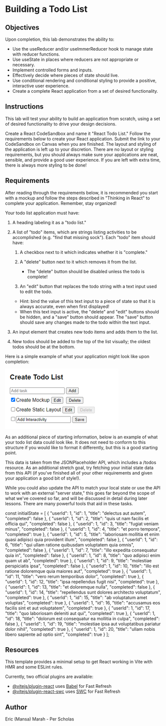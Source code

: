 # Building a Todo List 

## Objectives 

Upon completion, this lab demonstrates the ability to:

- Use the useReducer and/or useImmerReducer hook to manage state with reducer functions.
- Use useState in places where reducers are not appropriate or necessary.
- Implement controlled forms and inputs.
- Effectively decide where pieces of state should live.
- Use conditional rendering and conditional styling to provide a positive, interactive user experience.
- Create a complete React application from a set of desired functionality.

## Instructions 

This lab will test your ability to build an application from scratch, using a set of desired functionality to drive your design decisions.

Create a React CodeSandbox and name it "React Todo List."
Follow the requirements below to create your React application.
Submit the link to your CodeSandbox on Canvas when you are finished.
The layout and styling of the application is left up to your discretion. There are no layout or styling requirements, but you should always make sure your applications are neat, sensible, and provide a good user experience. If you are left with extra time, there is always more styling to be done!

## Requirements 

After reading through the requirements below, it is recommended you start with a mockup and follow the steps described in "Thinking in React" to complete your application. Remember, stay organized!

Your todo list application must have:

1. A heading labeling it as a "todo list."
2. A list of "todo" items, which are strings listing activities to be accomplished (e.g. "find that missing sock"). Each "todo" item should have:

   1. A checkbox next to it which indicates whether it is "complete."
   2. A "delete" button next to it which removes it from the list.

      - The "delete" button should be disabled unless the todo is complete!

   3. An "edit" button that replaces the todo string with a text input used to edit the todo.

   - Hint: bind the value of this text input to a piece of state so that it is always accurate, even when first displayed!
   - When this text input is active, the "delete" and "edit" buttons should be hidden, and a "save" button should appear. The "save" button should save any changes made to the todo within the text input.

3. An input element that creates new todo items and adds them to the list.
4. New todos should be added to the top of the list visually; the oldest todos should be at the bottom.

Here is a simple example of what your application might look like upon completion:

![alt text](image.png)

As an additional piece of starting information, below is an example of what your todo list data could look like. It does not need to conform to this structure if you would like to format it differently, but this is a good starting point.

This data is taken from the JSONPlaceholder API, which includes a /todos resource. As an additional stretch goal, try fetching your initial state data from this API (if you've finished all of your other requirements and given your application a good bit of style!).

While you could also update the API to match your local state or use the API to work with an external "server state," this goes far beyond the scope of what we've covered so far, and will be discussed in detail during later lessons. There are many powerful tools that aid in these tasks.

const initialState = [
{
"userId": 1,
"id": 1,
"title": "delectus aut autem",
"completed": false
},
{
"userId": 1,
"id": 2,
"title": "quis ut nam facilis et officia qui",
"completed": false
},
{
"userId": 1,
"id": 3,
"title": "fugiat veniam minus",
"completed": false
},
{
"userId": 1,
"id": 4,
"title": "et porro tempora",
"completed": true
},
{
"userId": 1,
"id": 5,
"title": "laboriosam mollitia et enim quasi adipisci quia provident illum",
"completed": false
},
{
"userId": 1,
"id": 6,
"title": "qui ullam ratione quibusdam voluptatem quia omnis",
"completed": false
},
{
"userId": 1,
"id": 7,
"title": "illo expedita consequatur quia in",
"completed": false
},
{
"userId": 1,
"id": 8,
"title": "quo adipisci enim quam ut ab",
"completed": true
},
{
"userId": 1,
"id": 9,
"title": "molestiae perspiciatis ipsa",
"completed": false
},
{
"userId": 1,
"id": 10,
"title": "illo est ratione doloremque quia maiores aut",
"completed": true
},
{
"userId": 1,
"id": 11,
"title": "vero rerum temporibus dolor",
"completed": true
},
{
"userId": 1,
"id": 12,
"title": "ipsa repellendus fugit nisi",
"completed": true
},
{
"userId": 1,
"id": 13,
"title": "et doloremque nulla",
"completed": false
},
{
"userId": 1,
"id": 14,
"title": "repellendus sunt dolores architecto voluptatum",
"completed": true
},
{
"userId": 1,
"id": 15,
"title": "ab voluptatum amet voluptas",
"completed": true
},
{
"userId": 1,
"id": 16,
"title": "accusamus eos facilis sint et aut voluptatem",
"completed": true
},
{
"userId": 1,
"id": 17,
"title": "quo laboriosam deleniti aut qui",
"completed": true
},
{
"userId": 1,
"id": 18,
"title": "dolorum est consequatur ea mollitia in culpa",
"completed": false
},
{
"userId": 1,
"id": 19,
"title": "molestiae ipsa aut voluptatibus pariatur dolor nihil",
"completed": true
},
{
"userId": 1,
"id": 20,
"title": "ullam nobis libero sapiente ad optio sint",
"completed": true
}
];

## Resources

This template provides a minimal setup to get React working in Vite with HMR and some ESLint rules.

Currently, two official plugins are available:

- [@vitejs/plugin-react](https://github.com/vitejs/vite-plugin-react/blob/main/packages/plugin-react/README.md) uses [Babel](https://babeljs.io/) for Fast Refresh
- [@vitejs/plugin-react-swc](https://github.com/vitejs/vite-plugin-react-swc) uses [SWC](https://swc.rs/) for Fast Refresh

## Author
Eric (Mansa) Marah - Per Scholas
